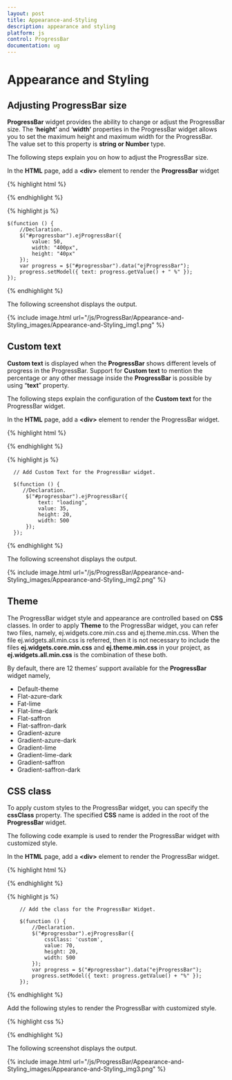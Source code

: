```yaml
---
layout: post
title: Appearance-and-Styling
description: appearance and styling
platform: js
control: ProgressBar
documentation: ug
---
```


# Appearance and Styling

## Adjusting ProgressBar size

**ProgressBar** widget provides the ability to change or adjust the ProgressBar size. The ‘**height’** and ‘**width’** properties in the ProgressBar widget allows you to set the maximum height and maximum width for the ProgressBar. The value set to this property is **string or Number** type.

The following steps explain you on how to adjust the ProgressBar size.

In the **HTML** page, add a **&lt;div&gt;** element to render the **ProgressBar** widget

{% highlight html %}

<div class="control">
   <div id="progressbar"></div>
</div>

{% endhighlight %}

{% highlight js %}

    $(function () {
        //Declaration.
        $("#progressbar").ejProgressBar({
            value: 50,
            width: "400px",
            height: "40px"
        });
        var progress = $("#progressbar").data("ejProgressBar");
        progress.setModel({ text: progress.getValue() + " %" });
    });

{% endhighlight %}

The following screenshot displays the output.

{% include image.html url="/js/ProgressBar/Appearance-and-Styling_images/Appearance-and-Styling_img1.png" %}

## Custom text

**Custom text** is displayed when the **ProgressBar** shows different levels of progress in the ProgressBar. Support for **Custom text** to mention the percentage or any other message inside the **ProgressBar** is possible by using “**text**” property.

The following steps explain the configuration of the **Custom text** for the ProgressBar widget.

In the **HTML** page, add a **&lt;div&gt;** element to render the ProgressBar widget.

{% highlight html %}


<div class="control">
   <div id="progressbar"></div>
</div>

{% endhighlight %}

{% highlight js %}

      // Add Custom Text for the ProgressBar widget.
    
      $(function () {
         //Declaration.
          $("#progressbar").ejProgressBar({
              text: "loading",
              value: 35,
              height: 20,
              width: 500
          });
      });

{% endhighlight %}

The following screenshot displays the output.      

 {% include image.html url="/js/ProgressBar/Appearance-and-Styling_images/Appearance-and-Styling_img2.png" %}

## Theme

The ProgressBar widget style and appearance are controlled based on **CSS** classes. In order to apply **Theme** to the ProgressBar widget, you can refer two files, namely, ej.widgets.core.min.css and ej.theme.min.css. When the file ej.widgets.all.min.css is referred, then it is not necessary to include the files **ej.widgets.core.min.css** and **ej.theme.min.css** in your project, as **ej.widgets.all.min.css** is the combination of these both. 

By default, there are 12 themes’ support available for the **ProgressBar** widget namely,

* Default-theme
* Flat-azure-dark
* Fat-lime
* Flat-lime-dark
* Flat-saffron
* Flat-saffron-dark
* Gradient-azure
* Gradient-azure-dark
* Gradient-lime
* Gradient-lime-dark
* Gradient-saffron
* Gradient-saffron-dark

## CSS class

To apply custom styles to the ProgressBar widget, you can specify the **cssClass** property. The specified **CSS** name is added in the root of the **ProgressBar** widget.

The following code example is used to render the ProgressBar widget with customized style.

In the **HTML** page, add a **&lt;div&gt;** element to render the ProgressBar widget.



{% highlight html %}

<div class="control">
    <div id="progressbar"></div>
</div>

{% endhighlight %}

{% highlight js %}


        // Add the class for the ProgressBar Widget.
    
        $(function () {
            //Declaration.
            $("#progressbar").ejProgressBar({
                cssClass: 'custom',
                value: 70,
                height: 20,
                width: 500
            });
            var progress = $("#progressbar").data("ejProgressBar");
            progress.setModel({ text: progress.getValue() + "%" });
        });	

{% endhighlight %}

Add the following styles to render the ProgressBar with customized style.

{% highlight css %}


<style type="text/css">
   .custom .e-progress {
       background-color:gray;
   }
</style>


{% endhighlight %}



The following screenshot displays the output.

{% include image.html url="/js/ProgressBar/Appearance-and-Styling_images/Appearance-and-Styling_img3.png" %}

